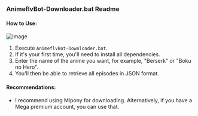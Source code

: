 ### AnimeflvBot-Downloader.bat Readme

#### How to Use: 

![image](https://github.com/serranogallegogerardo/AnimeflvBot-Downloader/assets/98660245/60548ed8-840b-4122-b3f5-db2417f68c32)

1. Execute `AnimeflvBot-Downloader.bat`.
2. If it's your first time, you'll need to install all dependencies.
3. Enter the name of the anime you want, for example, "Berserk" or "Boku no Hero".
4. You'll then be able to retrieve all episodes in JSON format.

#### Recommendations:

- I recommend using Mipony for downloading. Alternatively, if you have a Mega premium account, you can use that.


